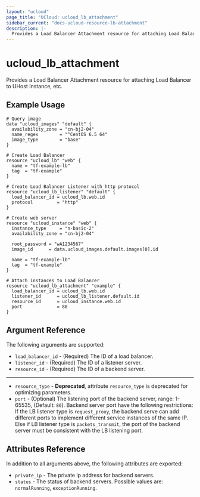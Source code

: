 ```yaml
---
layout: "ucloud"
page_title: "UCloud: ucloud_lb_attachment"
sidebar_current: "docs-ucloud-resource-lb-attachment"
description: |-
  Provides a Load Balancer Attachment resource for attaching Load Balancer to UHost Instance, etc.
---
```


# ucloud_lb_attachment

Provides a Load Balancer Attachment resource for attaching Load Balancer to UHost Instance, etc.

## Example Usage

```hcl
# Query image
data "ucloud_images" "default" {
  availability_zone = "cn-bj2-04"
  name_regex        = "^CentOS 6.5 64"
  image_type        = "base"
}

# Create Load Balancer
resource "ucloud_lb" "web" {
  name = "tf-example-lb"
  tag  = "tf-example"
}

# Create Load Balancer Listener with http protocol
resource "ucloud_lb_listener" "default" {
  load_balancer_id = ucloud_lb.web.id
  protocol         = "http"
}

# Create web server
resource "ucloud_instance" "web" {
  instance_type     = "n-basic-2"
  availability_zone = "cn-bj2-04"

  root_password = "wA1234567"
  image_id      = data.ucloud_images.default.images[0].id

  name = "tf-example-lb"
  tag  = "tf-example"
}

# Attach instances to Load Balancer
resource "ucloud_lb_attachment" "example" {
  load_balancer_id = ucloud_lb.web.id
  listener_id      = ucloud_lb_listener.default.id
  resource_id      = ucloud_instance.web.id
  port             = 80
}
```

## Argument Reference

The following arguments are supported:

* `load_balancer_id` - (Required) The ID of a load balancer.
* `listener_id` - (Required) The ID of a listener server.
* `resource_id` - (Required) The ID of a backend server.

- - -

* `resource_type` - **Deprecated**, attribute `resource_type` is deprecated for optimizing parameters.
* `port` - (Optional) The listening port of the backend server, range: 1-65535, (Default: `80`). Backend server port have the following restrictions: If the LB listener type is `request_proxy`, the backend serve can add different ports to implement different service instances of the same IP. Else if LB listener type is `packets_transmit`, the port of the backend server must be consistent with the LB listening port.

## Attributes Reference

In addition to all arguments above, the following attributes are exported:

* `private_ip` - The private ip address for backend servers.
* `status` - The status of backend servers. Possible values are: `normalRunning`, `exceptionRunning`.
